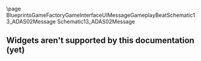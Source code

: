 \page BlueprintsGameFactoryGameInterfaceUIMessageGameplayBeatSchematic13_ADAS02Message Schematic13_ADAS02Message
## Widgets aren't supported by this documentation (yet)
